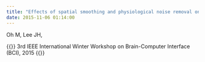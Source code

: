 ```yaml
---
title: "Effects of spatial smoothing and physiological noise removal on brain activity with cigarette craving,"
date: 2015-11-06 01:14:00
---
```


Oh M, Lee JH, 

{{<format bright-green>}}
3rd IEEE International Winter Workshop on Brain-Computer Interface (BCI), 2015
{{</format>}}